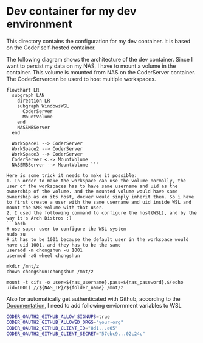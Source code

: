 # Dev container for my dev environment

This directory contains the configuration for my dev container. It is based on the Coder self-hosted container. 

The following diagram shows the architecture of the dev container. Since I want to persist my data on my NAS, I have to mount a volume in the container. This volume is mounted from NAS on the CoderServer container. The CoderServercan be userd to host multiple workspaces. 
```mermaid
flowchart LR
  subgraph LAN
    direction LR
    subgraph WindowsWSL
      CoderServer
      MountVolume
    end
    NASSMBServer
  end

  WorkSpace1 --> CoderServer
  WorkSpace2 --> CoderServer
  WorkSpace3 --> CoderServer
  CoderServer <.-> MountVolume
  NASSMBServer --> MountVolume ```

Here is some trick it needs to make it possible:
1. In order to make the workspace can use the volume normally, the user of the workspaces has to have same username and uid as the ownership of the volume. and the mounted volume would have same ownership as on its host, docker would simply inherit them. So i have to first create a user with the same username and uid inside WSL and mount the SMB volume with that user. 
2. I used the following command to configure the host(WSL), and by the way it's Arch Distros :)
```bash
# use super user to configure the WSL system
sudo su
# it has to be 1001 because the default user in the workspace would have uid 1001, and they has to be the same
useradd -m chongshun -u 1001
usermod -aG wheel chongshun

mkdir /mnt/z
chown chongshun:chongshun /mnt/z

mount -t cifs -o user=${nas_username},pass=${nas_password},$(echo uid=1001) //${NAS_IP}/${folder_name} /mnt/z
```

Also for automatically get authenticated with Github, according to the [Documentation](https://coder.com/docs/admin/auth#github), I need to add following enviornment variables to WSL

```bash
CODER_OAUTH2_GITHUB_ALLOW_SIGNUPS=true
CODER_OAUTH2_GITHUB_ALLOWED_ORGS="your-org"
CODER_OAUTH2_GITHUB_CLIENT_ID="8d1...e05"
CODER_OAUTH2_GITHUB_CLIENT_SECRET="57ebc9...02c24c"
```
